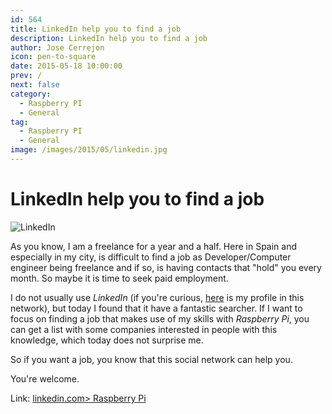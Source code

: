```yaml
---
id: 564
title: LinkedIn help you to find a job
description: LinkedIn help you to find a job
author: Jose Cerrejon
icon: pen-to-square
date: 2015-05-18 10:00:00
prev: /
next: false
category:
  - Raspberry PI
  - General
tag:
  - Raspberry PI
  - General
image: /images/2015/05/linkedin.jpg
---
```


# LinkedIn help you to find a job

![LinkedIn](/images/2015/05/linkedin.jpg)

As you know, I am a freelance for a year and a half. Here in Spain and especially in my city, is difficult to find a job as Developer/Computer engineer being freelance and if so, is having contacts that "hold" you every month. So maybe it is time to seek paid employment.

I do not usually use *LinkedIn* (if you're curious, [here](https://www.linkedin.com/in/jmcerrejon/?locale=en_US) is my profile in this network), but today I found that it have a fantastic searcher. If I want to focus on finding a job that makes use of my skills with *Raspberry Pi*, you can get a list with some companies interested in people with this knowledge, which today does not surprise me.

So if you want a job, you know that this social network can help you.

You're welcome.

Link: [linkedin.com> Raspberry Pi](https://www.linkedin.com/jobs/search/?keywords=raspberry%20pi)